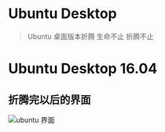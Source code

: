 # Ubuntu Desktop



> Ubuntu 桌面版本折腾
> 生命不止 折腾不止


# Ubuntu Desktop 16.04

## 折腾完以后的界面

![ubuntu 界面][1]


  [1]: http://jicki.me/img/posts/ubuntu/ubuntu.png

